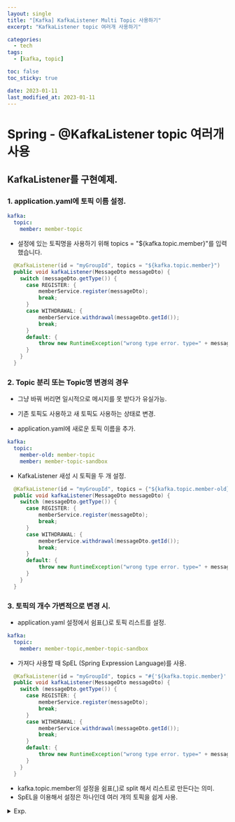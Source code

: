 ```yaml
---
layout: single
title: "[Kafka] KafkaListener Multi Topic 사용하기"
excerpt: "KafkaListener topic 여러개 사용하기"

categories:
  - tech
tags:
  - [kafka, topic]

toc: false
toc_sticky: true

date: 2023-01-11
last_modified_at: 2023-01-11
---
```

# Spring - @KafkaListener topic 여러개 사용

## KafkaListener를 구현예제.

### 1. application.yaml에 토픽 이름 설정.

```yaml
kafka:
  topic:
    member: member-topic
```

- 설정에 있는 토픽명을 사용하기 위해 topics = "${kafka.topic.member}"를 입력했습니다.

```java
  @KafkaListener(id = "myGroupId", topics = "${kafka.topic.member}")
  public void kafkaListener(MessageDto messageDto) {
    switch (messageDto.getType()) {
      case REGISTER: {
          memberService.register(messageDto);
          break;
      }
      case WITHDRAWAL: {
          memberService.withdrawal(messageDto.getId());
          break;
      }
      default: {
          throw new RuntimeException("wrong type error. type=" + messageDto.getType());
      }
    }
  }
```

### 2. Topic 분리 또는 Topic명 변경의 경우
- 그냥 바꿔 버리면 일시적으로 메시지를 못 받다가 유실가능.
- 기존 토픽도 사용하고 새 토픽도 사용하는 상태로 변경.

- application.yaml에 새로운 토픽 이름을 추가.

```yaml
kafka:
  topic:
    member-old: member-topic
    member: member-topic-sandbox
```

- KafkaListener 새성 시 토픽을 두 개 설정.
```java
  @KafkaListener(id = "myGroupId", topics = {"${kafka.topic.member-old}", "${kafka.topic.member}"})
  public void kafkaListener(MessageDto messageDto) {
    switch (messageDto.getType()) {
      case REGISTER: {
          memberService.register(messageDto);
          break;
      }
      case WITHDRAWAL: {
          memberService.withdrawal(messageDto.getId());
          break;
      }
      default: {
          throw new RuntimeException("wrong type error. type=" + messageDto.getType());
      }
    }
  }
```

### 3. 토픽의 개수 가변적으로 변경 시.

- application.yaml 설정에서 쉼표(,)로 토픽 리스트를 설정.

```yaml
kafka:
  topic:
    member: member-topic,member-topic-sandbox
```

- 가져다 사용할 때 SpEL (Spring Expression Language)를 사용.

```java
  @KafkaListener(id = "myGroupId", topics = "#{'${kafka.topic.member}'.split(',')}")
  public void kafkaListener(MessageDto messageDto) {
    switch (messageDto.getType()) {
      case REGISTER: {
          memberService.register(messageDto);
          break;
      }
      case WITHDRAWAL: {
          memberService.withdrawal(messageDto.getId());
          break;
      }
      default: {
          throw new RuntimeException("wrong type error. type=" + messageDto.getType());
      }
    }
  }
```

- kafka.topic.member의 설정을 쉼표(,)로 split 해서 리스트로 만든다는 의미.
- SpEL을 이용해서 설정은 하나인데 여러 개의 토픽을 쉽게 사용.


<details>
  <summary>Exp.</summary>  
  <pre>

### 참조

  </pre>
</details>